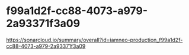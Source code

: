 # f99a1d2f-cc88-4073-a979-2a93371f3a09
https://sonarcloud.io/summary/overall?id=iamneo-production_f99a1d2f-cc88-4073-a979-2a93371f3a09
